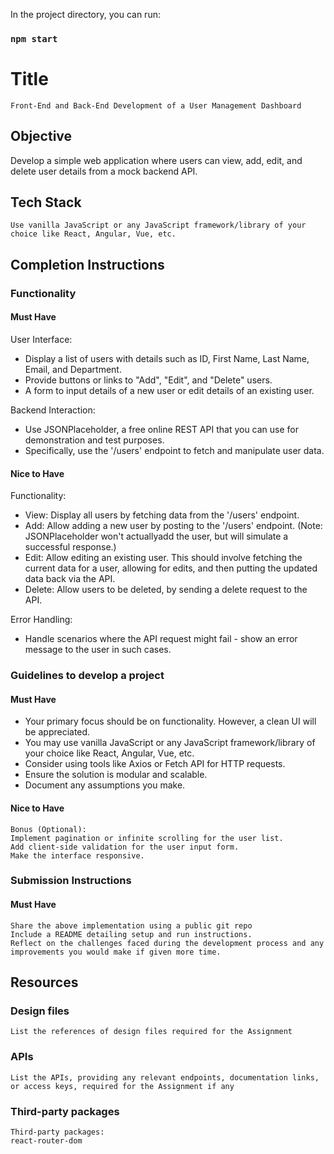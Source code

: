 In the project directory, you can run:

### `npm start`

# Title

    Front-End and Back-End Development of a User Management Dashboard

## Objective

   Develop a simple web application where users can view, add, edit, and delete user details from a mock backend API.

## Tech Stack

    Use vanilla JavaScript or any JavaScript framework/library of your choice like React, Angular, Vue, etc.


## Completion Instructions

### Functionality

#### Must Have

User Interface:

* Display a list of users with details such as ID, First Name, Last Name, Email, and Department.
* Provide buttons or links to "Add", "Edit", and "Delete" users.
* A form to input details of a new user or edit details of an existing user.

Backend Interaction:

* Use JSONPlaceholder, a free online REST API that you can use for demonstration and test purposes.
* Specifically, use the '/users' endpoint to fetch and manipulate user data.


#### Nice to Have
Functionality:

* View: Display all users by fetching data from the '/users' endpoint.
* Add: Allow adding a new user by posting to the '/users' endpoint. (Note: JSONPlaceholder won't actuallyadd   the user, but will simulate a successful response.)
* Edit: Allow editing an existing user. This should involve fetching the current data for a user, allowing for edits, and then putting the updated data back via the API.
* Delete: Allow users to be deleted, by sending a delete request to the API.

Error Handling:
* Handle scenarios where the API request might fail - show an error message to the user in such cases.


### Guidelines to develop a project

#### Must Have

* Your primary focus should be on functionality. However, a clean UI will be appreciated.
*   You may use vanilla JavaScript or any JavaScript framework/library of your choice like React, Angular,     Vue, etc.
* Consider using tools like Axios or Fetch API for HTTP requests.
* Ensure the solution is modular and scalable.
* Document any assumptions you make.



#### Nice to Have

    Bonus (Optional):
    Implement pagination or infinite scrolling for the user list.
    Add client-side validation for the user input form.
    Make the interface responsive.


### Submission Instructions

#### Must Have

    Share the above implementation using a public git repo
    Include a README detailing setup and run instructions.
    Reflect on the challenges faced during the development process and any improvements you would make if given more time.


## Resources

### Design files

    List the references of design files required for the Assignment

### APIs

    List the APIs, providing any relevant endpoints, documentation links, or access keys, required for the Assignment if any

### Third-party packages

    Third-party packages:
    react-router-dom
